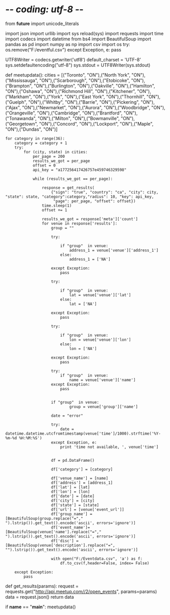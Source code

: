 # -*- coding: utf-8 -*-
from __future__ import unicode_literals

import json
import urllib
import sys
reload(sys)
import requests
import time
import codecs
import datetime
from bs4 import BeautifulSoup
import pandas as pd
import numpy as np
import csv
import os
try:
    os.remove("F:/eventful.csv")
except Exception, e:
    pass

UTF8Writer = codecs.getwriter('utf8')
default_charset = 'UTF-8'
sys.setdefaultencoding("utf-8")
sys.stdout = UTF8Writer(sys.stdout)

def meetupdata():
    cities = [("Toronto", "ON"),("North York", "ON"),("Mississauga", "ON"),("Scarborough", "ON"),("Etobicoke", "ON"),("Brampton", "ON"),("Burlington", "ON"),("Oakville", "ON"),("Hamilton", "ON"),("Oshawa", "ON"),("Richmond Hill", "ON"),("Kitchener", "ON"),("Markham", "ON"),("York", "ON"),("East York", "ON"),("Thornhill", "ON"),("Guelph", "ON"),("Whitby", "ON"),("Barrie", "ON"),("Pickering", "ON"),("Ajax", "ON"),("Newmarket", "ON"),("Aurora", "ON"),("Woodbridge", "ON"),("Orangeville", "ON"),("Cambridge", "ON"),("Brantford", "ON"),("Tonawanda", "ON"),("Milton", "ON"),("Bowmanville", "ON"),("Georgetown", "ON"),("Concord", "ON"),("Lockport", "ON"),("Maple", "ON"),("Dundas", "ON")]

    for category in range(36):
        category = category + 1
        try:
            for (city, state) in cities:
                per_page = 200
                results_we_got = per_page
                offset = 0
                api_key = "a177256417426757e459746329598"

                while (results_we_got == per_page):

                    response = get_results(
                        {"sign": "true", "country": "ca", "city": city, "state": state, "category":category,"radius": 10, "key": api_key,
                         "page": per_page, "offset": offset})
                    time.sleep(1)
                    offset += 1

                    results_we_got = response['meta']['count']
                    for venue in response['results']:
                        group = ""

                        try:

                            if "group"  in venue:
                                address_1 = venue['venue']['address_1']
                            else:
                                address_1 = ['NA']

                        except Exception:
                            pass

                        try:

                            if "group"  in venue:
                                lat = venue['venue']['lat']
                            else:
                                lat = ['NA']

                        except Exception:
                            pass

                        try:

                            if "group"  in venue:
                                lon = venue['venue']['lon']
                            else:
                                lon = ['NA']

                        except Exception:
                            pass

                        try:
                            if "group"  in venue:
                                name = venue['venue']['name']
                        except Exception:
                            pass


                        if "group"  in venue:
                                group = venue['group']['name']

                        date = "error"

                        try:
                            date = datetime.datetime.utcfromtimestamp(venue['time']/1000).strftime('%Y-%m-%d %H:%M:%S')
                        except Exception, e:
                            print 'time not available, ', venue['time']


                        df = pd.DataFrame()

                        df['category'] = [category]

                        df['venue_name'] = [name]
                        df['address'] = [address_1]
                        df['lat'] = [lat]
                        df['lon'] = [lon]
                        df['date'] = [date]
                        df['city'] = [city]
                        df['state'] = [state]
                        df['url'] = [venue['event_url']]
                        df['group_name'] =[BeautifulSoup(group.replace("="," ").lstrip()).get_text().encode('ascii', errors='ignore')]
                        df['event_name']= [BeautifulSoup(venue['name'].replace("="," ").lstrip()).get_text().encode('ascii', errors='ignore')]
                        df['disc'] = [BeautifulSoup(venue['description'].replace("=", "").lstrip()).get_text().encode('ascii', errors='ignore')]

                        with open("F:/Eventdata.csv", 'a') as f:
                            df.to_csv(f,header=False, index= False)

        except Exception:
            pass

def get_results(params):
    request = requests.get("http://api.meetup.com//2/open_events", params=params)
    data = request.json()
    return data


if __name__ == "__main__":
    meetupdata()
